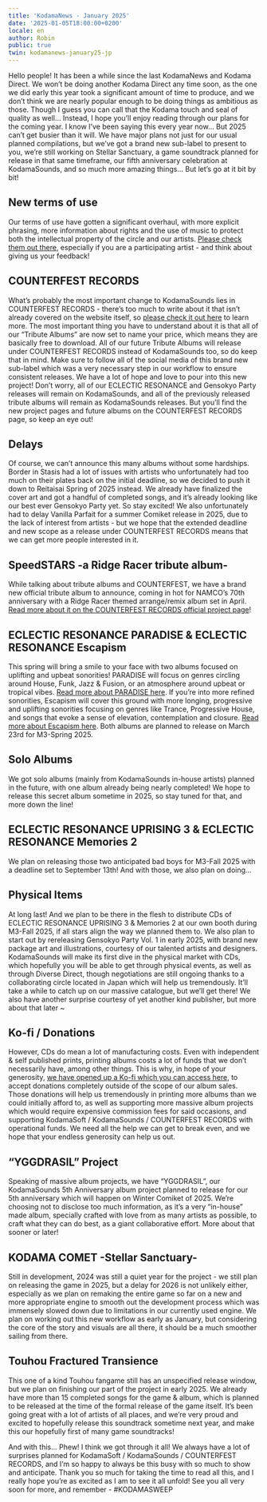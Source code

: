 ```yaml
---
title: 'KodamaNews - January 2025'
date: '2025-01-05T18:00:00+0200'
locale: en
author: Robin
public: true
twin: kodamanews-january25-jp
---
```


Hello people! It has been a while since the last KodamaNews and Kodama Direct. We won’t be doing another Kodama Direct any time soon, as the one we did early this year took a significant amount of time to produce, and we don’t think we are nearly popular enough to be doing things as ambitious as those. Though I guess you can call that the Kodama touch and seal of quality as well… Instead, I hope you’ll enjoy reading through our plans for the coming year. I know I’ve been saying this every year now… But 2025 can’t get busier than it will. We have major plans not just for our usual planned compilations, but we’ve got a brand new sub-label to present to you, we’re still working on Stellar Sanctuary, a game soundtrack planned for release in that same timeframe, our fifth anniversary celebration at KodamaSounds, and so much more amazing things… But let’s go at it bit by bit!

## **New terms of use**

Our terms of use have gotten a significant overhaul, with more explicit phrasing, more information about rights and the use of music to protect both the intellectual property of the circle and our artists. [Please check them out there](https://kodamasoft.net/projects/faq#Terms%20of%20Use), especially if you are a participating artist - and think about giving us your feedback!

## **COUNTERFEST RECORDS**

What’s probably the most important change to KodamaSounds lies in COUNTERFEST RECORDS - there’s too much to write about it that isn’t already covered on the website itself, so [please check it out here](https://counterfest.kodamasoft.net/en) to learn more. The most important thing you have to understand about it is that all of our “Tribute Albums” are now set to name your price, which means they are basically free to download. All of our future Tribute Albums will release under COUNTERFEST RECORDS instead of KodamaSounds too, so do keep that in mind. Make sure to follow all of the social media of this brand new sub-label which was a very necessary step in our workflow to ensure consistent releases. We have a lot of hope and love to pour into this new project! Don’t worry, all of our ECLECTIC RESONANCE and Gensokyo Party releases will remain on KodamaSounds, and all of the previously released tribute albums will remain as KodamaSounds releases. But you’ll find the new project pages and future albums on the COUNTERFEST RECORDS page, so keep an eye out!

## **Delays**

Of course, we can’t announce this many albums without some hardships. Border in Stasis had a lot of issues with artists who unfortunately had too much on their plates back on the initial deadline, so we decided to push it down to Reitaisai Spring of 2025 instead. We already have finalized the cover art and got a handful of completed songs, and it’s already looking like our best ever Gensokyo Party yet. So stay excited!
We also unfortunately had to delay Vanilla Parfait for a summer Comiket release in 2025, due to the lack of interest from artists - but we hope that the extended deadline and new scope as a release under COUNTERFEST RECORDS means that we can get more people interested in it.

## **SpeedSTARS -a Ridge Racer tribute album-**

While talking about tribute albums and COUNTERFEST, we have a brand new official tribute album to announce, coming in hot for NAMCO’s 70th anniversary with a Ridge Racer themed arrange/remix album set in April. [Read more about it on the COUNTERFEST RECORDS official project page](https://counterfest.kodamasoft.net/en/projects/speedstars)!

## **ECLECTIC RESONANCE PARADISE & ECLECTIC RESONANCE Escapism**

This spring will bring a smile to your face with two albums focused on uplifting and upbeat sonorities!
PARADISE will focus on genres circling around House, Funk, Jazz & Fusion, or an atmosphere around upbeat or tropical vibes. [Read more about PARADISE here](https://kodamasoft.net/projects/eclectic-resonance-paradise).
If you’re into more refined sonorities, Escapism will cover this ground with more longing, progressive and uplifting sonorities focusing on genres like Trance, Progressive House, and songs that evoke a sense of elevation, contemplation and closure. [Read more about Escapism here](https://kodamasoft.net/projects/eclectic-resonance-escapism).
Both albums are planned to release on March 23rd for M3-Spring 2025.

## **Solo Albums**

We got solo albums (mainly from KodamaSounds in-house artists) planned in the future, with one album already being nearly completed! We hope to release this secret album sometime in 2025, so stay tuned for that, and more down the line!

## **ECLECTIC RESONANCE UPRISING 3 & ECLECTIC RESONANCE Memories 2**

We plan on releasing those two anticipated bad boys for M3-Fall 2025 with a deadline set to September 13th! And with those, we also plan on doing…

## **Physical Items**

At long last! And we plan to be there in the flesh to distribute CDs of ECLECTIC RESONANCE UPRISING 3 & Memories 2 at our own booth during M3-Fall 2025, if all stars align the way we planned them to. We also plan to start out by rereleasing Gensokyo Party Vol. 1 in early 2025, with brand new package art and illustrations, courtesy of our talented artists and designers. KodamaSounds will make its first dive in the physical market with CDs, which hopefully you will be able to get through physical events, as well as through Diverse Direct, though negotiations are still ongoing thanks to a collaborating circle located in Japan which will help us tremendously. It’ll take a while to catch up on our massive catalogue, but we’ll get there! We also have another surprise courtesy of yet another kind publisher, but more about that later ~

## **Ko-fi / Donations**

However, CDs do mean a lot of manufacturing costs. Even with independent & self published prints, printing albums costs a lot of funds that we don’t necessarily have, among other things. This is why, in hope of your generosity, [we have opened up a Ko-fi which you can access here](https://ko-fi.com/kodamasoft), to accept donations completely outside of the scope of our album sales. Those donations will help us tremendously in printing more albums than we could initially afford to, as well as supporting more massive album projects which would require expensive commission fees for said occasions, and supporting KodamaSoft / KodamaSounds / COUNTERFEST RECORDS with operational funds. We need all the help we can get to break even, and we hope that your endless generosity can help us out. 

## **“YGGDRASIL” Project**

Speaking of massive album projects, we have “YGGDRASIL”, our KodamaSounds 5th Anniversary album project planned to release for our 5th anniversary which will happen on Winter Comiket of 2025. We’re choosing not to disclose too much information, as it’s a very “in-house” made album, specially crafted with love from as many artists as possible, to craft what they can do best, as a giant collaborative effort. More about that sooner or later!

## **KODAMA COMET -Stellar Sanctuary-**

Still in development, 2024 was still a quiet year for the project - we still plan on releasing the game in 2025, but a delay for 2026 is not unlikely either, especially as we plan on remaking the entire game so far on a new and more appropriate engine to smooth out the development process which was immensely slowed down due to limitations in our currently used engine. We plan on working out this new workflow as early as January, but considering the core of the story and visuals are all there, it should be a much smoother sailing from there.

## **Touhou Fractured Transience**

This one of a kind Touhou fangame still has an unspecified release window, but we plan on finishing our part of the project in early 2025. We already have more than 15 completed songs for the game & album, which is planned to be released at the time of the formal release of the game itself. It’s been going great with a lot of artists of all places, and we’re very proud and excited to hopefully release this soundtrack sometime next year, and make this our hopefully first of many game soundtracks!  

And with this… Phew! I think we got through it all! We always have a lot of surprises planned for KodamaSoft / KodamaSounds / COUNTERFEST RECORDS, and I’m so happy to always be this busy with so much to show and anticipate. Thank you so much for taking the time to read all this, and I really hope you’re as excited as I am to see it all unfold! See you all very soon for more, and remember - #KODAMASWEEP